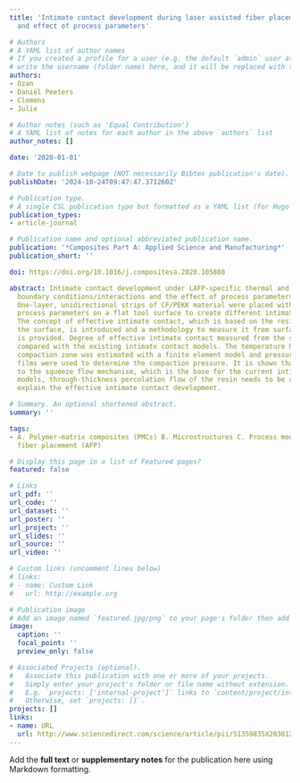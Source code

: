 ```yaml
---
title: 'Intimate contact development during laser assisted fiber placement: Microstructure
  and effect of process parameters'

# Authors
# A YAML list of author names
# If you created a profile for a user (e.g. the default `admin` user at `content/authors/admin/`), 
# write the username (folder name) here, and it will be replaced with their full name and linked to their profile.
authors:
- Ozan
- Daniël Peeters
- Clemens
- Julie

# Author notes (such as 'Equal Contribution')
# A YAML list of notes for each author in the above `authors` list
author_notes: []

date: '2020-01-01'

# Date to publish webpage (NOT necessarily Bibtex publication's date).
publishDate: '2024-10-24T09:47:47.371260Z'

# Publication type.
# A single CSL publication type but formatted as a YAML list (for Hugo requirements).
publication_types:
- article-journal

# Publication name and optional abbreviated publication name.
publication: '*Composites Part A: Applied Science and Manufacturing*'
publication_short: ''

doi: https://doi.org/10.1016/j.compositesa.2020.105888

abstract: Intimate contact development under LAFP-specific thermal and mechanical
  boundary conditions/interactions and the effect of process parameters are investigated.
  One-layer, unidirectional strips of CF/PEKK material were placed with different
  process parameters on a flat tool surface to create different intimate contact conditions.
  The concept of effective intimate contact, which is based on the resin content at
  the surface, is introduced and a methodology to measure it from surface micrographs
  is provided. Degree of effective intimate contact measured from the samples was
  compared with the existing intimate contact models. The temperature history in the
  compaction zone was estimated with a finite element model and pressure sensitive
  films were used to determine the compaction pressure. It is shown that in addition
  to the squeeze flow mechanism, which is the base for the current intimate contact
  models, through-thickness percolation flow of the resin needs to be considered to
  explain the effective intimate contact development.

# Summary. An optional shortened abstract.
summary: ''

tags:
- A. Polymer-matrix composites (PMCs) B. Microstructures C. Process modeling E. Automated
  fiber placement (AFP)

# Display this page in a list of Featured pages?
featured: false

# Links
url_pdf: ''
url_code: ''
url_dataset: ''
url_poster: ''
url_project: ''
url_slides: ''
url_source: ''
url_video: ''

# Custom links (uncomment lines below)
# links:
# - name: Custom Link
#   url: http://example.org

# Publication image
# Add an image named `featured.jpg/png` to your page's folder then add a caption below.
image:
  caption: ''
  focal_point: ''
  preview_only: false

# Associated Projects (optional).
#   Associate this publication with one or more of your projects.
#   Simply enter your project's folder or file name without extension.
#   E.g. `projects: ['internal-project']` links to `content/project/internal-project/index.md`.
#   Otherwise, set `projects: []`.
projects: []
links:
- name: URL
  url: http://www.sciencedirect.com/science/article/pii/S1359835X20301263
---
```


Add the **full text** or **supplementary notes** for the publication here using Markdown formatting.
